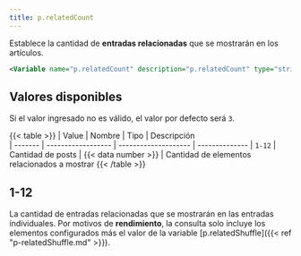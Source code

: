 ```yaml
---
title: p.relatedCount
---
```


Establece la cantidad de **entradas relacionadas** que se mostrarán en los artículos.

```xml
<Variable name="p.relatedCount" description="p.relatedCount" type="string" value="5"/>
```

## Valores disponibles

Si el valor ingresado no es válido, el valor por defecto será `3`.

{{< table >}}
| Value   | Nombre             | Tipo                 | Descripción   
| ------- | ------------------ | -------------------- | --------------
| `1-12`  | Cantidad de posts  | {{< data number >}}  | Cantidad de elementos relacionados a mostrar
{{< /table >}}


## 1-12

La cantidad de entradas relacionadas que se mostrarán en las entradas individuales. Por motivos de **rendimiento**, la consulta  solo incluye los elementos configurados más el valor de la variable [p.relatedShuffle]({{< ref "p-relatedShuffle.md" >}}).